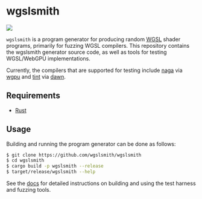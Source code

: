 # wgslsmith

[![](https://img.shields.io/badge/rust-1.56%2B-orange.svg)](https://rust-lang.org)

`wgslsmith` is a program generator for producing random [WGSL](https://www.w3.org/TR/WGSL/) shader programs, primarily for fuzzing WGSL compilers. This repository contains the wgslsmith generator source code, as well as tools for testing WGSL/WebGPU implementations.

Currently, the compilers that are supported for testing include [naga](https://github.com/gfx-rs/naga) via [wgpu](https://github.com/gfx-rs/wgpu) and [tint](https://dawn.googlesource.com/tint) via [dawn](https://dawn.googlesource.com/dawn).

## Requirements

- [Rust](https://rustup.rs/)

## Usage

Building and running the program generator can be done as follows:

```sh
$ git clone https://github.com/wgslsmith/wgslsmith
$ cd wgslsmith
$ cargo build -p wgslsmith --release
$ target/release/wgslsmith --help
```

See the [docs](https://wgslsmith.github.io/) for detailed instructions on building and using the test harness and fuzzing tools.
